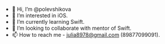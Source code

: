 - 👋 Hi, I’m @polevshikova
- 👀 I’m interested in iOS.
- 🌱 I’m currently learning Swift.
- 💞️ I’m looking to collaborate with mentor of Swift.
- 📫 How to reach me - julia8978@gmail.com (89877099091).
